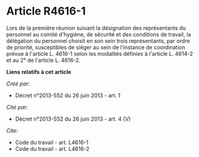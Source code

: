 # Article R4616-1

Lors de la première réunion suivant la désignation des représentants du personnel au comité d'hygiène, de sécurité et des
conditions de travail, la délégation du personnel choisit en son sein trois représentants, par ordre de priorité,
susceptibles de siéger au sein de l'instance de coordination prévue à l'article L. 4616-1 selon les modalités définies à
l'article L. 4614-2 et au 2° de l'article L. 4616-2.

**Liens relatifs à cet article**

_Créé par_:

  - Décret n°2013-552 du 26 juin 2013 - art. 1

_Cité par_:

  - Décret n°2013-552 du 26 juin 2013 - art. 4 (V)

_Cite_:

  - Code du travail - art. L4616-1
  - Code du travail - art. L4616-2
